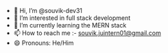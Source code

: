 - 👋 Hi, I’m @souvik-dev31
- 👀 I’m interested in full stack development
- 🌱 I’m currently learning the MERN stack
- 📫 How to reach me :- souvik.juintern01@gmail.com
- 😄 Pronouns: He/Him
  

<!---
souvik-dev31/souvik-dev31 is a ✨ special ✨ repository because its `README.md` (this file) appears on your GitHub profile.
You can click the Preview link to take a look at your changes.
--->
